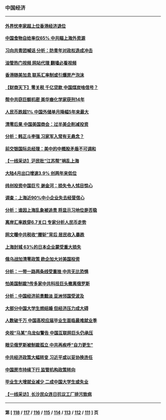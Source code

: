 ### 中国经济
---
#### [外界忧李家超上位香港经济退位](../../pages/ncid283/n13732290.md?05110045) 
#### [中国食物自给率仅65% 中共瞄上海外资源](../../pages/ncid283/n13732272.md?05110045) 
#### [习向共青团喊话 分析：防青年对政权造成冲击](../../pages/ncid283/n13732150.md?05110045) 
#### [油管热门视频 网站代理 翻墙必看视频](http://209.222.30.114:81/youtube.html?05110045)
#### [香港随美加息 联系汇率制或引爆房产泡沫](../../pages/ncid283/n13732223.md?05110045) 
#### [【财商天下】零关税 千亿贷款 中国煤炭啥信号？](../../pages/ncid283/n13731880.md?05110045) 
#### [帮中共窃巨额机密 美华裔化学家获刑14年](../../pages/ncid283/n13731669.md?05110045) 
#### [人民币跌超1% 中国外储单月降幅5年来最大](../../pages/ncid283/n13731552.md?05110045) 
#### [清零后果 中国美国商会：过半美企削减投资](../../pages/ncid283/n13731358.md?05110045) 
#### [分析：韩正斗李强 习家军入常有无悬念？](../../pages/ncid283/n13731467.md?05110045) 
#### [前交银国际总经理：美中的中概股矛盾不可调和](../../pages/ncid283/n13731487.md?05110045) 
#### [【一线采访】沪民批“江苏帮”祸乱上海](../../pages/ncid283/n13731242.md?05110045) 
#### [大陆4月出口增速3.9% 创两年来低位](../../pages/ncid283/n13731078.md?05110045) 
#### [纬创投资中国巨亏 谢金河：损失令人怵目惊心](../../pages/ncid283/n13731194.md?05110045) 
#### [调查：上海近90%中小企业失去经营信心](../../pages/ncid283/n13730917.md?05110045) 
#### [分析：谁因上海乱象被追责 将显示习地位是否稳](../../pages/ncid283/n13730482.md?05110045) 
#### [离岸汇率跌穿6.7关口 专家分析人民币走势](../../pages/ncid283/n13730613.md?05110045) 
#### [网文曝中共税收“腰斩”背后 居民收入暴跌](../../pages/ncid283/n13730594.md?05110045) 
#### [上海封城 63%的日本企业蒙受重大损失](../../pages/ncid283/n13730353.md?05110045) 
#### [俄乌战加清零政策 欧企加大对美国投资](../../pages/ncid283/n13730219.md?05110045) 
#### [分析：一带一路两条线受重挫 中共无比恐惧](../../pages/ncid283/n13726633.md?05110045) 
#### [怕美国制裁?传多家中共科技巨头撤离俄罗斯](../../pages/ncid283/n13730120.md?05110045) 
#### [分析：中国经济前景黯淡 亚洲邻国受波及](../../pages/ncid283/n13729719.md?05110045) 
#### [大部分中国大学生想结婚 但经济压力成大碍](../../pages/ncid283/n13729693.md?05110045) 
#### [人数破千万 中国高校应届毕业生面临最难就业季](../../pages/ncid283/n13729680.md?05110045) 
#### [央视“马某”乌龙似警告 中国互联网巨头仍承压](../../pages/ncid283/n13729673.md?05110045) 
#### [眼见俄罗斯被制裁孤立 中共再疾呼“自力更生”](../../pages/ncid283/n13729666.md?05110045) 
#### [中共经济政策大幅转变 习近平或以妥协换连任](../../pages/ncid283/n13729657.md?05110045) 
#### [中国房市持续下行 监管机构政策转向](../../pages/ncid283/n13729584.md?05110045) 
#### [毕业生大增就业减少 二成中国大学生或失业](../../pages/ncid283/n13729154.md?05110045) 
#### [【一线采访】长沙民众连日抗议工厂排污致病](../../pages/ncid283/n13729392.md?05110045) 

---
#### 第 [ [118](./118.md?05110045) / [117](./117.md?05110045) / [116](./116.md?05110045) / [115](./115.md?05110045) / [114](./114.md?05110045) / [113](./113.md?05110045) / [112](./112.md?05110045) / [111](./111.md?05110045) ] 页
